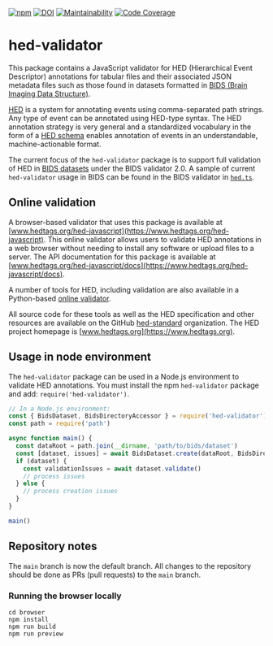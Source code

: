 [![npm](https://img.shields.io/npm/v/hed-validator)](https://www.npmjs.com/package/hed-validator)
[![DOI](https://zenodo.org/badge/DOI/10.5281/zenodo.8172804.svg)](https://doi.org/10.5281/zenodo.8172804)
[![Maintainability](https://qlty.sh/gh/hed-standard/projects/hed-javascript/maintainability.svg)](https://qlty.sh/gh/hed-standard/projects/hed-javascript)
[![Code Coverage](https://qlty.sh/gh/hed-standard/projects/hed-javascript/coverage.svg)](https://qlty.sh/gh/hed-standard/projects/hed-javascript)

# hed-validator

This package contains a JavaScript validator for HED (Hierarchical Event Descriptor) annotations for
tabular files and their associated JSON metadata files such as those found in datasets formatted
in [BIDS (Brain Imaging Data Structure)](https://bids.neuroimaging.io/).

[HED](https://www.hedtags.org/) is a system for annotating events using comma-separated path strings.
Any type of event can be annotated using HED-type syntax.
The HED annotation strategy is very general and a standardized vocabulary in the form of a
[HED schema](https://github.com/hed-standard/hed-specification) enables
annotation of events in an understandable, machine-actionable format.

The current focus of the `hed-validator` package is to support full validation of HED in
[BIDS datasets](https://bids-specification.readthedocs.io/en/stable/) under the BIDS validator 2.0.
A sample of current `hed-validator` usage in BIDS can be found in the BIDS validator in
[`hed.ts`](https://github.com/bids-standard/bids-validator/blob/43be01517aaf338aa8bf87676be192dd57087c50/src/validators/hed.ts).

## Online validation

A browser-based validator that uses this package is available at
[www.hedtags.org/hed-javascript](https://www.hedtags.org/hed-javascript).
This online validator allows users to validate HED annotations in a web
browser without needing to install any software or upload files to a server.
The API documentation for this package is available at
[www.hedtags.org/hed-javascript/docs](https://www.hedtags.org/hed-javascript/docs).

A number of tools for HED, including validation are also available in a Python-based
[online validator](https://hedtools.org/hed).

All source code for these tools as well as
the HED specification and other resources are available on the GitHub [hed-standard](https://github.com/hed-standard)
organization. The HED project homepage is [www.hedtags.org](https://www.hedtags.org).

## Usage in node environment

The `hed-validator` package can be used in a Node.js environment to validate HED annotations.
You must install the npm `hed-validator` package and add:
`require('hed-validator')`.

```javascript
// In a Node.js environment:
const { BidsDataset, BidsDirectoryAccessor } = require('hed-validator')
const path = require('path')

async function main() {
  const dataRoot = path.join(__dirname, 'path/to/bids/dataset')
  const [dataset, issues] = await BidsDataset.create(dataRoot, BidsDirectoryAccessor)
  if (dataset) {
    const validationIssues = await dataset.validate()
    // process issues
  } else {
    // process creation issues
  }
}

main()
```

## Repository notes

The `main` branch is now the default branch. All changes to the repository should
be done as PRs (pull requests) to the `main` branch.

### Running the browser locally

```code
cd browser
npm install
npm run build
npm run preview
```
